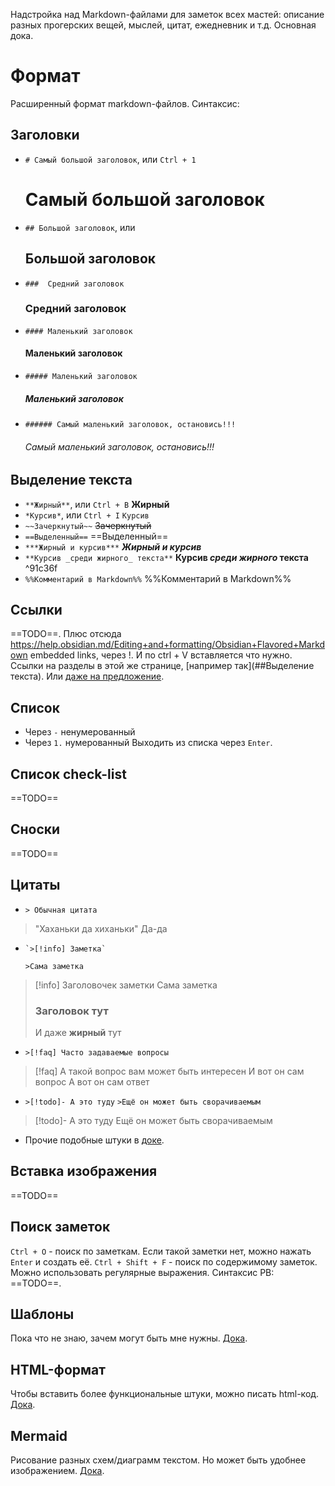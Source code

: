 Надстройка над Markdown-файлами для заметок всех мастей: описание разных прогерских вещей, мыслей, цитат, ежедневник и т.д. Основная дока.

# Формат
Расширенный формат markdown-файлов. Синтаксис:

## Заголовки
 - `# Самый большой заголовок`, или `Ctrl + 1`
	# Самый большой заголовок
 - `## Большой заголовок`, или 
	## Большой заголовок
 - `###  Средний заголовок`
	### Средний заголовок
 - `#### Маленький заголовок`
	#### Маленький заголовок
 - `##### Маленький заголовок`
	##### Маленький заголовок
 - `###### Самый маленький заголовок, остановись!!!`
	###### Самый маленький заголовок, остановись!!!
	
## Выделение текста
- `**Жирный**`, или `Ctrl + B`
	**Жирный**
- `*Курсив*`, или `Ctrl + I`
	`Курсив`
- `~~Зачеркнутый~~`
	~~Зачеркнутый~~
- `==Выделенный==`
	==Выделенный==
- `***Жирный и курсив***`
	***Жирный и курсив***
- `**Курсив _среди жирного_ текста**`
	**Курсив _среди жирного_ текста** ^91c36f
- `%%Комментарий в Markdown%%`
	%%Комментарий в Markdown%%
## Ссылки
==TODO==. Плюс отсюда https://help.obsidian.md/Editing+and+formatting/Obsidian+Flavored+Markdown embedded links, через !. И по ctrl + V вставляется что нужно. Ссылки на разделы в этой же странице, [например так](##Выделение текста). Или [даже на предложение](#^91c36f).
## Список
- Через `-` ненумерованный
- Через `1.` нумерованный
Выходить из списка через `Enter`.

## Список check-list
==TODO==

## Сноски
==TODO==

## Цитаты
- `> Обычная цитата`
> 	"Хаханьки да хиханьки"
> 	Да-да
	
-     `>[!info] Заметка`
	`>Сама заметка`
>[!info] Заголовочек заметки
>Сама заметка
>### Заголовок тут
>И даже **жирный** тут 

- `>[!faq] Часто задаваемые вопросы`
>[!faq] А такой вопрос вам может быть интересен
>И вот он сам вопрос
>А вот он сам ответ

-    `>[!todo]- А это туду`
	`>Ещё он может быть сворачиваемым`
>[!todo]- А это туду
>Ещё он может быть сворачиваемым

- Прочие подобные штуки в [доке](https://help.obsidian.md/Editing+and+formatting/Callouts).

## Вставка изображения
==TODO==

## Поиск заметок
`Ctrl + O` - поиск по заметкам. Если такой заметки нет, можно нажать `Enter` и создать её.
`Ctrl + Shift + F` - поиск по содержимому заметок. Можно использовать регулярные выражения. Синтаксис РВ: ==TODO==.

## Шаблоны
Пока что не знаю, зачем могут быть мне нужны. [Дока](https://help.obsidian.md/Plugins/Templates).

## HTML-формат
Чтобы вставить более функциональные штуки, можно писать html-код. [Дока](https://help.obsidian.md/Editing+and+formatting/HTML+content).

## Mermaid
Рисование разных схем/диаграмм текстом. Но может быть удобнее изображением. [Дока](https://help.obsidian.md/Editing+and+formatting/Advanced+formatting+syntax#Diagram).